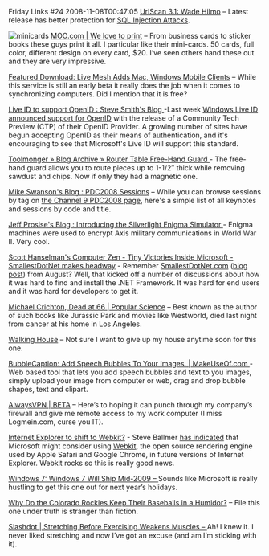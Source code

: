 Friday Links #24
2008-11-08T00:47:05
[UrlScan 3.1: Wade Hilmo](http://blogs.iis.net/wadeh/archive/2008/10/31/urlscan-3-1.aspx) – Latest release has better protection for [SQL Injection Attacks](http://blogs.iis.net/wadeh/archive/2008/06/24/urlscan-v3-0-beta-release.aspx).

![minicards](http://mike-ward.net/content/images/blog/FridayLinks24_10F96/minicards.jpg) [MOO.com | We love to print](http://www.moo.com/products/) – From business cards to sticker books these guys print it all. I particular like their mini-cards. 50 cards, full color, different design on every card, $20. I’ve seen others hand these out and they are very impressive.

[Featured Download: Live Mesh Adds Mac, Windows Mobile Clients](http://lifehacker.com/5074781/live-mesh-adds-mac-windows-mobile-clients) – While this service is still an early beta it really does the job when it comes to synchronizing computers. Did I mention that it is free?

[Live ID to support OpenID : Steve Smith's Blog ](http://stevesmithblog.com/blog/live-id-to-support-openid/)-Last week [Windows Live ID announced support for OpenID](http://dev.live.com/blogs/devlive/archive/2008/10/27/421.aspx) with the release of a Community Tech Preview (CTP) of their OpenID Provider. A growing number of sites have begun accepting OpenID as their means of authentication, and it's encouraging to see that Microsoft's Live ID will support this standard.

[Toolmonger » Blog Archive » Router Table Free-Hand Guard ](http://toolmonger.com/2008/11/03/router-table-free-hand-guard/)- The free-hand guard allows you to route pieces up to 1-1/2″ thick while removing sawdust and chips. Now if only they had a magnetic one.

[Mike Swanson's Blog : PDC2008 Sessions](http://blogs.msdn.com/mswanson/pages/PDC2008Sessions.aspx) – While you can browse sessions by tag on [the Channel 9 PDC2008 page](http://channel9.msdn.com/pdc2008/), here's a simple list of all keynotes and sessions by code and title.

[Jeff Prosise's Blog : Introducing the Silverlight Enigma Simulator ](http://www.wintellect.com/CS/blogs/jprosise/archive/2008/11/04/silverlight-enigma-simulator.aspx)- Enigma machines were used to encrypt Axis military communications in World War II. Very cool.

[Scott Hanselman's Computer Zen - Tiny Victories Inside Microsoft - SmallestDotNet makes headway](http://www.hanselman.com/blog/TinyVictoriesInsideMicrosoftSmallestDotNetMakesHeadway.aspx) - Remember [SmallestDotNet.com](http://www.smallestdotnet.com) ([blog post](http://www.hanselman.com/blog/SmallestDotNetOnTheSizeOfTheNETFramework.aspx)) from August? Well, that kicked off a number of discussions about how it was hard to find and install the .NET Framework. It was hard for end users and it was hard for developers to get it.

[Michael Crichton, Dead at 66 | Popular Science](http://www.popsci.com/entertainment-amp-gaming/article/2008-11/michael-crichton-dead-66) – Best known as the author of such books like Jurassic Park and movies like Westworld, died last night from cancer at his home in Los Angeles.

[Walking House](http://www.n55.dk/MANUALS/WALKINGHOUSE/walkinghouse.html) – Not sure I want to give up my house anytime soon for this one.

[BubbleCaption: Add Speech Bubbles To Your Images. | MakeUseOf.com ](http://www.makeuseof.com/dir/bubblecaption-add-bubbles-images/)- Web based tool that lets you add speech bubbles and text to you images, simply upload your image from computer or web, drag and drop bubble shapes, text and clipart.

[AlwaysVPN | BETA](http://alwaysvpn.com/) – Here’s to hoping it can punch through my company’s firewall and give me remote access to my work computer (I miss Logmein.com, curse you IT).

[Internet Explorer to shift to Webkit?](http://www.labnol.org/internet/internet-explorer-to-shift-to-webkit/5269/) - Steve Ballmer [has indicated](http://www.appleinsider.com/articles/08/11/06/microsofts_ballmer_considers_using_webkit_within_ie.html) that Microsoft might consider using [Webkit](http://webkit.org), the open source rendering engine used by Apple Safari and Google Chrome, in future versions of Internet Explorer. Webkit rocks so this is really good news.

[Windows 7: Windows 7 Will Ship Mid-2009 – ](http://lifehacker.com/5079569/windows-7-will-ship-mid+2009)Sounds like Microsoft is really hustling to get this one out for next year’s holidays.

[Why Do the Colorado Rockies Keep Their Baseballs in a Humidor?](http://www.popsci.com/entertainment-amp-gaming/article/2008-11/why-do-colorado-rockies-keep-their-baseballs-humidor) – File this one under truth is stranger than fiction.

[Slashdot | Stretching Before Exercising Weakens Muscles – ](http://science.slashdot.org/article.pl?sid=08/11/07/1421242&from=rss)Ah! I knew it. I never liked stretching and now I’ve got an excuse (and am I’m sticking with it).

